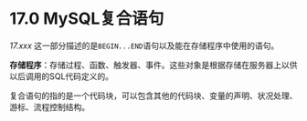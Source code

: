 # 17.0 MySQL复合语句

*17.xxx* 这一部分描述的是`BEGIN...END`语句以及能在存储程序中使用的语句。

**存储程序**：存储过程、函数、触发器、事件。这些对象是根据存储在服务器上以供以后调用的SQL代码定义的。

复合语句的指的是一个代码块，可以包含其他的代码块、变量的声明、状况处理、游标、流程控制结构。